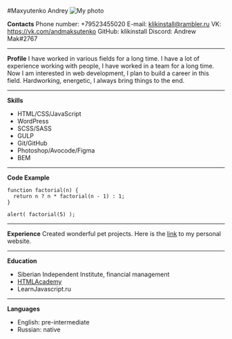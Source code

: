 #Maxyutenko Andrey
![My photo](/images/avatar.png)

__Contacts__
Phone number: +79523455020
E-mail: klikinstall@rambler.ru
VK: https://vk.com/andmaksutenko
GitHub: klikinstall
Discord: Andrew Mak#2767
***

__Profile__
I have worked in various fields for a long time. I have a lot of experience working with people, I have worked in a team for a long time. Now I am interested in web development, I plan to build a career in this field. Hardworking, energetic, I always bring things to the end.
***

__Skills__
- HTML/CSS/JavaScript
- WordPress
- SCSS/SASS
- GULP
- Git/GitHub
- Photoshop/Avocode/Figma
- BEM
***

__Code Example__
```
function factorial(n) {
  return n ? n * factorial(n - 1) : 1;
}

alert( factorial(5) );
```
***

__Experience__
Created wonderful pet projects. Here is the [link](https://klikinstall.github.io/) to my personal website.
***

__Education__
* Siberian Independent Institute, financial management
* [HTMLAcademy](https://assets.htmlacademy.ru/certificates/intensive/29/115964.pdf?1480347487&_ga=2.204178451.2027532818.1663840808-610293082.1663840808)
* LearnJavascript.ru
***

__Languages__
- English: pre-intermediate
- Russian: native
